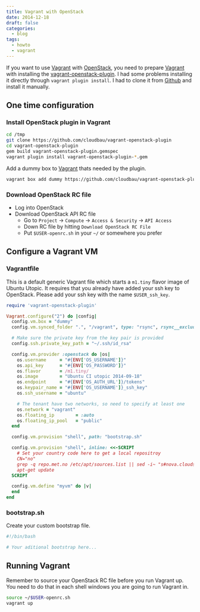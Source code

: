 ```yaml
---
title: Vagrant with OpenStack
date: 2014-12-18
draft: false
categories:
  - blog
tags:
  - howto
  - vagrant
---
```


[Vagrant]: https://www.vagrantup.com
[OpenStack]: http://www.openstack.org
[Github]: https://github.com
[vagrant-openstack-plugin]: https://github.com/cloudbau/vagrant-openstack-plugin

If you want to use [Vagrant] with [OpenStack], you need to prepare [Vagrant] with installing the [vagrant-openstack-plugin]. I had some problems installing it directly through `vagrant plugin install`. I had to clone it from [Github] and install it manually.

## One time configuration

### Install OpenStack plugin in Vagrant

```bash
cd /tmp
git clone https://github.com/cloudbau/vagrant-openstack-plugin
cd vagrant-openstack-plugin
gem build vagrant-openstack-plugin.gemspec
vagrant plugin install vagrant-openstack-plugin-*.gem
```

Add a dummy box to [Vagrant] thats needed by the plugin.

```bash
vagrant box add dummy https://github.com/cloudbau/vagrant-openstack-plugin/raw/master/dummy.box
```

### Download OpenStack RC file

* Log into OpenStack
* Download OpenStack API RC file
  * Go to `Project` -> `Compute` -> `Access & Security` -> `API Access`
  * Down RC file by hitting `Download OpenStack RC File`
  * Put `$USER-openrc.sh` in your `~/` or somewhere you prefer

## Configure a Vagrant VM

### Vagrantfile

This is a default generic Vagrant file which starts a `m1.tiny` flavor image of Ubuntu Utopic. It requires that you already have added your ssh key to OpenStack. Please add your ssh key with the name `$USER_ssh_key`.

```ruby
require 'vagrant-openstack-plugin'

Vagrant.configure("2") do |config|
  config.vm.box = "dummy"
  config.vm.synced_folder ".", "/vagrant", type: "rsync", rsync__exclude: ".git/"

  # Make sure the private key from the key pair is provided
  config.ssh.private_key_path = "~/.ssh/id_rsa"

  config.vm.provider :openstack do |os|
    os.username     = "#{ENV['OS_USERNAME']}"
    os.api_key      = "#{ENV['OS_PASSWORD']}"
    os.flavor       = /m1.tiny/
    os.image        = "Ubuntu CI utopic 2014-09-18"
    os.endpoint     = "#{ENV['OS_AUTH_URL']}/tokens"
    os.keypair_name = "#{ENV['OS_USERNAME']}_ssh_key"
    os.ssh_username = "ubuntu"

    # The tenant have two networks, so need to specify at least one
    os.network = "vagrant"
    os.floating_ip        = :auto
    os.floating_ip_pool   = "public"
  end

  config.vm.provision "shell", path: "bootstrap.sh"

  config.vm.provision "shell", inline: <<-SCRIPT
    # Set your country code here to get a local repositroy
    CN="no"
    grep -q repo.met.no /etc/apt/sources.list || sed -i~ "s#nova.clouds.archive.ubuntu.com#$CN.archive.ubuntu.com#g" /etc/apt/sources.list
    apt-get update
  SCRIPT

  config.vm.define "myvm" do |v|
  end
end
```

### bootstrap.sh

Create your custom bootstrap file.

```bash
#!/bin/bash

# Your aditional bootstrap here...
```

## Running Vagrant

Remember to source your OpenStack RC file before you run Vagrant up. You need to do that in each shell windows you are going to run Vagrant in.

```bash
source ~/$USER-openrc.sh
vagrant up
```

